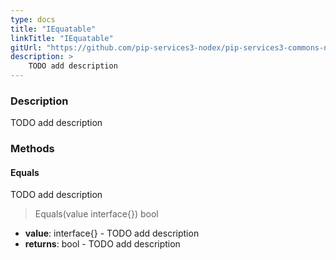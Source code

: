 ```yaml
---
type: docs
title: "IEquatable"
linkTitle: "IEquatable"
gitUrl: "https://github.com/pip-services3-nodex/pip-services3-commons-nodex"
description: > 
    TODO add description
---
```


### Description

TODO add description

### Methods

#### Equals
TODO add description

> Equals(value interface{}) bool

- **value**: interface{} - TODO add description
- **returns**: bool - TODO add description
